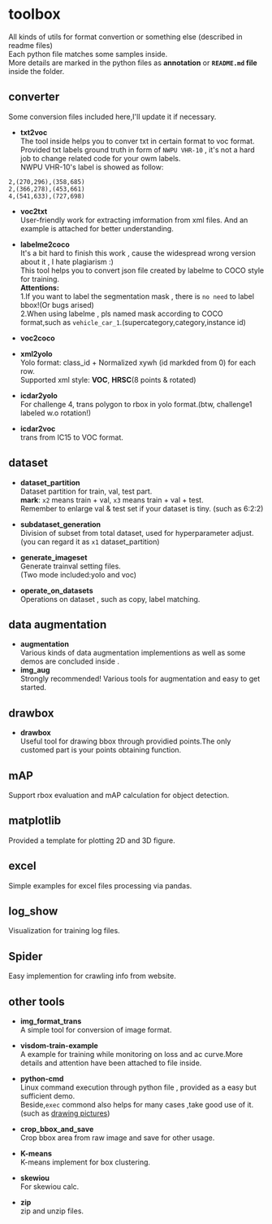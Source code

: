 # toolbox
All kinds of utils for format convertion or something else (described in readme files)</br>
Each python file matches some samples inside.</br>
More details are marked in the python files as **annotation** or **`README.md` file** inside the folder.</br>


## converter 
Some conversion files included here,I'll update it if necessary.</br>
* **txt2voc**</br>
The tool inside helps you to conver txt in certain format to voc format.  
Provided txt labels ground truth in form of `NWPU VHR-10` , it's not a hard job to change related code for your owm labels.  
NWPU VHR-10's label is showed as follow:  
```
2,(270,296),(358,685)
2,(366,278),(453,661)
4,(541,633),(727,698)
```

* **voc2txt**  
User-friendly work for extracting imformation from xml files. And an example is attached for better understanding.  

* **labelme2coco**  
It's a bit hard to finish this work , cause the widespread wrong version about it , I hate plagiarism :)  
This tool helps you to convert json file created by labelme to COCO style for training.     
**Attentions:**   
    1.If you want to label the segmentation mask , there is `no need` to label bbox!(Or bugs arised)   
    2.When using labelme , pls named mask according to COCO format,such as `vehicle_car_1`.(supercategory,category,instance id)    

* **voc2coco**    
  
* **xml2yolo**    
Yolo format: class_id + Normalized xywh (id markded from 0) for each row.  
Supported xml style: **VOC**, **HRSC**(8 points & rotated)

* **icdar2yolo**   
For challenge 4, trans polygon to rbox in yolo format.(btw, challenge1 labeled w.o rotation!)  

* **icdar2voc**  
trans from IC15 to VOC format.



## dataset  
* **dataset_partition**  
Dataset partition for train, val, test part.  
**mark**: `x2` means train + val, `x3` means train + val + test.  
Remember to enlarge val & test set if your dataset is tiny. (such as 6:2:2)   

* **subdataset_generation**    
Division of subset from total dataset, used for hyperparameter adjust.  
(you can regard it as `x1` dataset_partition)  

* **generate_imageset**    
Generate trainval setting files.    
(Two mode included:yolo and voc)    

* **operate_on_datasets**    
Operations on dataset , such as copy, label matching.     


## data augmentation  
* **augmentation**   
Various kinds of data augmentation implementions as well as some demos are concluded inside .  
* **img_aug**  
Strongly recommended! Various tools for augmentation and easy to get started.  


## drawbox
* **drawbox**  
Useful tool for drawing bbox through providied points.The only customed part is your points obtaining function. 

## mAP
Support rbox evaluation and mAP calculation for object detection.

## matplotlib
Provided a template for plotting 2D and 3D figure.

## excel 
Simple examples for excel files processing via pandas.

## log_show
Visualization for training log files.


## Spider
Easy implemention for crawling info from website.


## other tools
* **img_format_trans**    
A simple tool for conversion of image format.  

* **visdom-train-example**  
A example for training while monitoring on loss and ac curve.More details and attention have been attached to file inside. 

* **python-cmd**  
Linux command execution through python file , provided as a easy but sufficient demo.  
Beside,`exec` commond also helps for many cases ,take good use of it.(such as [drawing pictures](https://github.com/ming71/toolbox/blob/b473ea001c2498fe927115d0c4a66d1cd4e30a7f/matplotlib/HuMonent.py#L172))  


* **crop_bbox_and_save**   
Crop bbox area from raw image and save for other usage.


 * **K-means**   
K-means  implement for box clustering.

* **skewiou**  
For skewiou calc.

* **zip**  
zip and unzip files.

